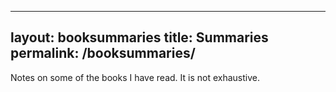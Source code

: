 
---
layout: booksummaries
title: Summaries
permalink: /booksummaries/
---

Notes on some of the books I have read. It is not exhaustive.  
